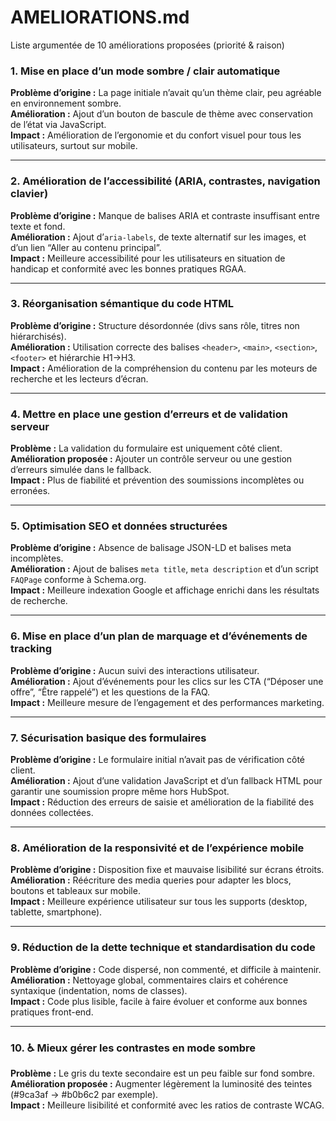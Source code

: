 # AMELIORATIONS.md

Liste argumentée de 10 améliorations proposées (priorité & raison)

### 1.  Mise en place d’un mode sombre / clair automatique
**Problème d’origine :** La page initiale n’avait qu’un thème clair, peu agréable en environnement sombre.  
**Amélioration :** Ajout d’un bouton de bascule de thème avec conservation de l’état via JavaScript.  
**Impact :** Amélioration de l’ergonomie et du confort visuel pour tous les utilisateurs, surtout sur mobile.

---

### 2. Amélioration de l’accessibilité (ARIA, contrastes, navigation clavier)
**Problème d’origine :** Manque de balises ARIA et contraste insuffisant entre texte et fond.  
**Amélioration :** Ajout d’`aria-labels`, de texte alternatif sur les images, et d’un lien “Aller au contenu principal”.  
**Impact :** Meilleure accessibilité pour les utilisateurs en situation de handicap et conformité avec les bonnes pratiques RGAA.

---

### 3. Réorganisation sémantique du code HTML
**Problème d’origine :** Structure désordonnée (divs sans rôle, titres non hiérarchisés).  
**Amélioration :** Utilisation correcte des balises `<header>`, `<main>`, `<section>`, `<footer>` et hiérarchie H1→H3.  
**Impact :** Amélioration de la compréhension du contenu par les moteurs de recherche et les lecteurs d’écran.

---

### 4. Mettre en place une gestion d’erreurs et de validation serveur
**Problème :** La validation du formulaire est uniquement côté client.  
**Amélioration proposée :** Ajouter un contrôle serveur ou une gestion d’erreurs simulée dans le fallback.  
**Impact :** Plus de fiabilité et prévention des soumissions incomplètes ou erronées.

---

### 5. Optimisation SEO et données structurées
**Problème d’origine :** Absence de balisage JSON-LD et balises meta incomplètes.  
**Amélioration :** Ajout de balises `meta title`, `meta description` et d’un script `FAQPage` conforme à Schema.org.  
**Impact :** Meilleure indexation Google et affichage enrichi dans les résultats de recherche.

---

### 6. Mise en place d’un plan de marquage et d’événements de tracking
**Problème d’origine :** Aucun suivi des interactions utilisateur.  
**Amélioration :** Ajout d’événements pour les clics sur les CTA (“Déposer une offre”, “Être rappelé”) et les questions de la FAQ.  
**Impact :** Meilleure mesure de l’engagement et des performances marketing.

---

### 7. Sécurisation basique des formulaires
**Problème d’origine :** Le formulaire initial n’avait pas de vérification côté client.  
**Amélioration :** Ajout d’une validation JavaScript et d’un fallback HTML pour garantir une soumission propre même hors HubSpot.  
**Impact :** Réduction des erreurs de saisie et amélioration de la fiabilité des données collectées.

---

### 8. Amélioration de la responsivité et de l’expérience mobile
**Problème d’origine :** Disposition fixe et mauvaise lisibilité sur écrans étroits.  
**Amélioration :** Réécriture des media queries pour adapter les blocs, boutons et tableaux sur mobile.  
**Impact :** Meilleure expérience utilisateur sur tous les supports (desktop, tablette, smartphone).

---

### 9. Réduction de la dette technique et standardisation du code
**Problème d’origine :** Code dispersé, non commenté, et difficile à maintenir.  
**Amélioration :** Nettoyage global, commentaires clairs et cohérence syntaxique (indentation, noms de classes).  
**Impact :** Code plus lisible, facile à faire évoluer et conforme aux bonnes pratiques front-end.

---

### 10. ♿ Mieux gérer les contrastes en mode sombre
**Problème :** Le gris du texte secondaire est un peu faible sur fond sombre.  
**Amélioration proposée :** Augmenter légèrement la luminosité des teintes (#9ca3af → #b0b6c2 par exemple).  
**Impact :** Meilleure lisibilité et conformité avec les ratios de contraste WCAG.

